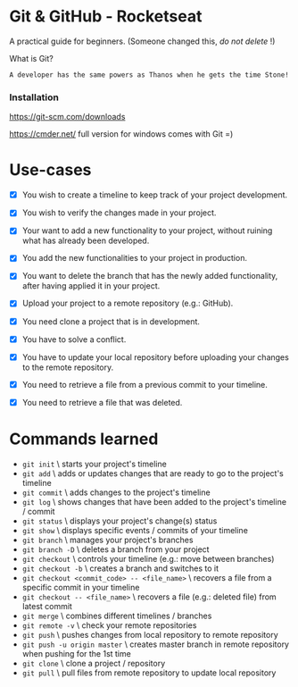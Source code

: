 # Git & GitHub - Rocketseat

A practical guide for beginners.
(Someone changed this, *do not delete* !)

What is Git?

`A developer has the same powers as Thanos when he gets the time Stone!`

### Installation

https://git-scm.com/downloads

https://cmder.net/ full version for windows comes with Git =)

# Use-cases

- [x] You wish to create a timeline to keep track of your project development.
- [x] You wish to verify the changes made in your project.

- [x] Your want to add a new functionality to your project, without ruining what has already been developed.
- [x] You add the new functionalities to your project in production.
- [x] You want to delete the branch that has the newly added functionality, after having applied it in your project.

- [x] Upload your project to a remote repository (e.g.: GitHub).

- [x] You need clone a project that is in development.
- [x] You have to solve a conflict.
- [x] You have to update your local repository before uploading your changes to the remote repository.

- [x] You need to retrieve a file from a previous commit to your timeline.
- [x] You need to retrieve a file that was deleted.

# Commands learned

* `git init` \\ starts your project's timeline
* `git add` \\ adds or updates changes that are ready to go to the project's timeline
* `git commit` \\ adds changes to the project's timeline
* `git log` \\ shows changes that have been added to the project's timeline / commit
* `git status` \\  displays your project's change(s) status
* `git show` \\ displays specific events / commits of your timeline
* `git branch`  \\ manages your project's branches
* `git branch -D` \\ deletes a branch from your project
* `git checkout` \\ controls your timeline (e.g.: move between branches)
* `git checkout -b` \\ creates a branch and switches to it
* `git checkout <commit_code> -- <file_name>` \\ recovers a file from a specific commit in your timeline
* `git checkout -- <file_name>` \\ recovers a file (e.g.: deleted file) from latest commit
* `git merge` \\ combines different timelines / branches
* `git remote -v` \\ check your remote repositories
* `git push` \\ pushes changes from local repository to remote repository
* `git push -u origin master` \\ creates master branch in remote repository when pushing for the 1st time
* `git clone` \\ clone a project / repository
* `git pull` \\  pull files from remote repository to update local repository
